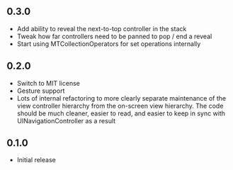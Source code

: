 ## 0.3.0

* Add ability to reveal the next-to-top controller in the stack
* Tweak how far controllers need to be panned to pop / end a reveal
* Start using MTCollectionOperators for set operations internally

## 0.2.0

* Switch to MIT license
* Gesture support
* Lots of internal refactoring to more clearly separate maintenance of the view
  controller hierarchy from the on-screen view hierarchy. The code should be
  much cleaner, easier to read, and easier to keep in sync with
  UINavigationController as a result

## 0.1.0

* Initial release
